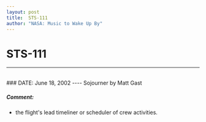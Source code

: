 ```yaml
---
layout: post
title:  STS-111
author: "NASA: Music to Wake Up By"
---
```


# STS-111
----
<br/>
### DATE: June 18, 2002
----
Sojourner by Matt Gast

##### Comment:
* the flight's lead timeliner or scheduler of crew activities.
